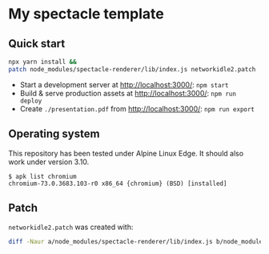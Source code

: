 # My spectacle template

## Quick start

```sh
npx yarn install &&
patch node_modules/spectacle-renderer/lib/index.js networkidle2.patch
```

- Start a development server at <http://localhost:3000/>: `npm start`
- Build & serve production assets at <http://localhost:3000/>: `npm run deploy`
- Create `./presentation.pdf` from <http://localhost:3000/>: `npm run export`

## Operating system

This repository has been tested under Alpine Linux Edge. It should also work
under version 3.10.

```
$ apk list chromium
chromium-73.0.3683.103-r0 x86_64 {chromium} (BSD) [installed]
```

## Patch

`networkidle2.patch` was created with:

```sh
diff -Naur a/node_modules/spectacle-renderer/lib/index.js b/node_modules/spectacle-renderer/lib/index.js > networkidle2.patch
```
